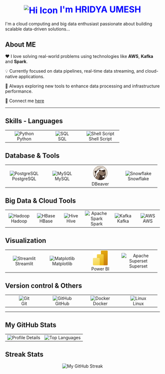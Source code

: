 <h1 align="center" style="color: blue;">
  <img src="https://cdn-icons-png.flaticon.com/512/14036/14036432.png" alt="Hi Icon" width="48" height="48" style="vertical-align: middle;">
  <strong style="color: blue;">I'm HRIDYA UMESH</strong>
</h1>


I'm a cloud computing and big data enthusiast passionate about building scalable data-driven solutions...

## About ME
 ❤️ I love solving real-world problems using technologies like **AWS**, **Kafka** and **Spark**.  


 💡 Currently focused on data pipelines, real-time data streaming, and cloud-native applications.  


 🌱 Always exploring new tools to enhance data processing and infrastructure performance.  


 🔗 Connect me [here](https://www.linkedin.com/in/hridya-umesh-860078319)

---

<h2>Skills - Languages</h2>
<table>
  <tr>
    <td align="center" width="110">
      <img src="https://cdn.jsdelivr.net/gh/devicons/devicon/icons/python/python-original.svg" width="48" height="48" alt="Python" />
      <br>Python
    </td>
    <td align="center" width="110">
      <img src="https://img.icons8.com/ios-filled/50/000000/sql.png" alt="SQL" width="40"/>
      <br>SQL
    </td>
    <td align="center" width="110">
      <img src="https://cdn.jsdelivr.net/gh/devicons/devicon/icons/bash/bash-original.svg" width="48" height="48" alt="Shell Script" />
      <br>Shell Script
    </td>
  </tr>
</table>

<h2> Database & Tools</h2>
<table>
  <tr>
    <td align="center" width="110">
      <img src="https://cdn.jsdelivr.net/gh/devicons/devicon/icons/postgresql/postgresql-original.svg" width="48" height="48" alt="PostgreSQL" />
      <br>PostgreSQL
    </td>
    <td align="center" width="110">
      <img src="https://cdn.jsdelivr.net/gh/devicons/devicon/icons/mysql/mysql-original.svg" width="48" height="48" alt="MySQL" />
      <br>MySQL
    </td>
    <td align="center" width="110">
      <img src="https://raw.githubusercontent.com/Hridya2001/Hridya2001/235f1b4b9edeb2b1d85cc56562aacfc9705dc9d5/Assets/dbeaver-original.svg" width="48" height="48" alt="DBeaver" />
      <br>DBeaver
    </td>
    <td align="center" width="110">
      <img src="https://img.icons8.com/color/96/snowflake.png" width="48" height="48" alt="Snowflake" />
      <br>Snowflake
    </td>
  </tr>
</table>

<h2> Big Data & Cloud Tools</h2>
<table>
  <tr>
    <td align="center" width="110">
      <img src="https://cdn.jsdelivr.net/gh/devicons/devicon/icons/hadoop/hadoop-original.svg" width="48" height="48" alt="Hadoop" />
      <br>Hadoop
    </td>
    <td align="center" width="110">
      <img src="https://hbase.apache.org/images/hbase_logo.png" width="48" height="48" alt="HBase" />
      <br>HBase
    </td>
    <td align="center" width="110">
     <img src="https://hive.apache.org/images/hive.svg" width="48" height="48" alt="Hive" />
      <br>Hive
    </td>
    <td align="center" width="110">
      <img src="https://cdn.jsdelivr.net/gh/devicons/devicon/icons/apache/apache-original.svg" width="48" height="48" alt="Apache Spark" />
      <br>Spark
    </td>
    <td align="center" width="110">
      <img src="https://cdn.jsdelivr.net/gh/devicons/devicon/icons/apachekafka/apachekafka-original.svg" width="48" height="48" alt="Kafka" />
      <br>Kafka
    </td>
    <td align="center" width="110">
      <img src="https://img.icons8.com/color/48/000000/amazon-web-services.png" alt="AWS" width="48" height="48"/>
      <br>AWS
    </td>
  </tr>
</table>

<h2> Visualization</h2>
<table>
  <tr>
    <td align="center" width="110">
      <img src="https://cdn.jsdelivr.net/gh/devicons/devicon/icons/streamlit/streamlit-original.svg" width="48" height="48" alt="Streamlit" />
      <br>Streamlit
    </td>
    <td align="center" width="110">
      <img src="https://matplotlib.org/_static/images/logo2.svg" alt="Matplotlib" width="48" height='48'/>
      <br>Matplotlib
    </td>
    <td align="center" width="110">
      <img src="https://raw.githubusercontent.com/Hridya2001/Hridya2001/235f1b4b9edeb2b1d85cc56562aacfc9705dc9d5/Assets/power-bi.svg" width="48" height="48" alt="Power BI" />
      <br>Power BI
    </td>
    <td align="center" width="110">
      <img src="https://logo.svgcdn.com/l/apache-superset.svg"
      alt="Apache Superset" width="110" height="48">
      <br>Superset
    </td>
  </tr>
</table>

<h2> Version control & Others</h2>
<table>
  <tr>
    <td align="center" width="110">
      <img src="https://cdn.jsdelivr.net/gh/devicons/devicon/icons/git/git-original.svg" width="48" height="48" alt="Git" />
      <br>Git
    </td>
    <td align="center" width="110">
      <img src="https://cdn.jsdelivr.net/gh/devicons/devicon/icons/github/github-original.svg" width="48" height="48" alt="GitHub" />
      <br>GitHub
    </td>
    <td align="center" width="110">
      <img src="https://cdn.jsdelivr.net/gh/devicons/devicon/icons/docker/docker-original.svg" width="48" height="48" alt="Docker" />
      <br>Docker
    </td>
    <td align="center" width="110">
      <img src="https://cdn.jsdelivr.net/gh/devicons/devicon/icons/linux/linux-original.svg" width="48" height="48" alt="Linux" />
      <br>Linux
    </td>
  </tr>
</table>

---


## My GitHub Stats
<table>
  <tr>
    <td>
      <img width="420" 
           src="https://github-profile-summary-cards.vercel.app/api/cards/profile-details?username=Hridya2001&theme=transparent" 
           alt="Profile Details"/>
    </td>
    <td>
      <img width="400" 
           src="https://github-readme-stats.vercel.app/api/top-langs/?username=Hridya2001&layout=compact&theme=default" 
           alt="Top Languages"/>
    </td>
  </tr> 
</table>

## Streak Stats
<div align="center">
  <img width="450"
     src="https://github-readme-streak-stats.herokuapp.com?user=Hridya2001&theme=default"
     alt="My GitHub Streak"/>
</div>
